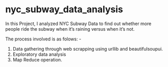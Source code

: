 # nyc_subway_data_analysis

In this Project, I analyzed NYC Subway Data to find out whether more people ride the subway when it’s raining versus when it’s not.

The process involved is as folows: -

1. Data gathering through web scrapping using urllib and beautifulsoupui.
2. Exploratory data analysis
3. Map Reduce operation.

